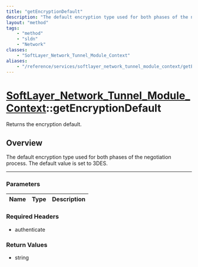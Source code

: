 ```yaml
---
title: "getEncryptionDefault"
description: "The default encryption type used for both phases of the negotiation process.  The default value is set to 3DES."
layout: "method"
tags:
    - "method"
    - "sldn"
    - "Network"
classes:
    - "SoftLayer_Network_Tunnel_Module_Context"
aliases:
    - "/reference/services/softlayer_network_tunnel_module_context/getEncryptionDefault"
---
```

# [SoftLayer_Network_Tunnel_Module_Context](/reference/services/SoftLayer_Network_Tunnel_Module_Context)::getEncryptionDefault


Returns the encryption default.


## Overview 
The default encryption type used for both phases of the negotiation process.  The default value is set to 3DES. 

-----

### Parameters 
|Name | Type | Description |
| --- | --- | --- |


### Required Headers
* authenticate


### Return Values
* string




